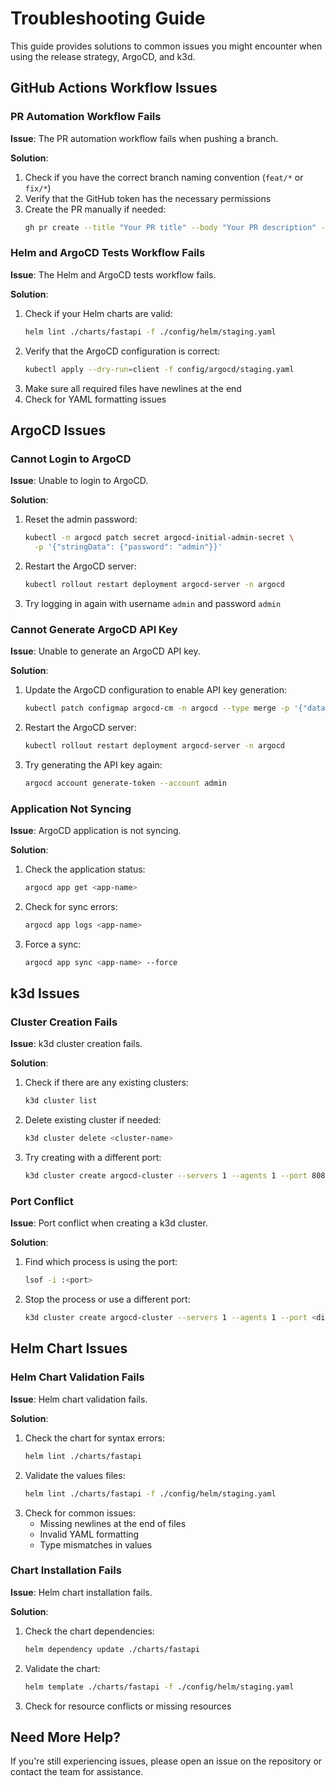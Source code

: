 # Troubleshooting Guide

This guide provides solutions to common issues you might encounter when using the release strategy, ArgoCD, and k3d.

## GitHub Actions Workflow Issues

### PR Automation Workflow Fails

**Issue**: The PR automation workflow fails when pushing a branch.

**Solution**:
1. Check if you have the correct branch naming convention (`feat/*` or `fix/*`)
2. Verify that the GitHub token has the necessary permissions
3. Create the PR manually if needed:
   ```bash
   gh pr create --title "Your PR title" --body "Your PR description" --base main
   ```

### Helm and ArgoCD Tests Workflow Fails

**Issue**: The Helm and ArgoCD tests workflow fails.

**Solution**:
1. Check if your Helm charts are valid:
   ```bash
   helm lint ./charts/fastapi -f ./config/helm/staging.yaml
   ```
2. Verify that the ArgoCD configuration is correct:
   ```bash
   kubectl apply --dry-run=client -f config/argocd/staging.yaml
   ```
3. Make sure all required files have newlines at the end
4. Check for YAML formatting issues

## ArgoCD Issues

### Cannot Login to ArgoCD

**Issue**: Unable to login to ArgoCD.

**Solution**:
1. Reset the admin password:
   ```bash
   kubectl -n argocd patch secret argocd-initial-admin-secret \
     -p '{"stringData": {"password": "admin"}}'
   ```
2. Restart the ArgoCD server:
   ```bash
   kubectl rollout restart deployment argocd-server -n argocd
   ```
3. Try logging in again with username `admin` and password `admin`

### Cannot Generate ArgoCD API Key

**Issue**: Unable to generate an ArgoCD API key.

**Solution**:
1. Update the ArgoCD configuration to enable API key generation:
   ```bash
   kubectl patch configmap argocd-cm -n argocd --type merge -p '{"data": {"accounts.admin": "apiKey"}}'
   ```
2. Restart the ArgoCD server:
   ```bash
   kubectl rollout restart deployment argocd-server -n argocd
   ```
3. Try generating the API key again:
   ```bash
   argocd account generate-token --account admin
   ```

### Application Not Syncing

**Issue**: ArgoCD application is not syncing.

**Solution**:
1. Check the application status:
   ```bash
   argocd app get <app-name>
   ```
2. Check for sync errors:
   ```bash
   argocd app logs <app-name>
   ```
3. Force a sync:
   ```bash
   argocd app sync <app-name> --force
   ```

## k3d Issues

### Cluster Creation Fails

**Issue**: k3d cluster creation fails.

**Solution**:
1. Check if there are any existing clusters:
   ```bash
   k3d cluster list
   ```
2. Delete existing cluster if needed:
   ```bash
   k3d cluster delete <cluster-name>
   ```
3. Try creating with a different port:
   ```bash
   k3d cluster create argocd-cluster --servers 1 --agents 1 --port 8082:80@loadbalancer
   ```

### Port Conflict

**Issue**: Port conflict when creating a k3d cluster.

**Solution**:
1. Find which process is using the port:
   ```bash
   lsof -i :<port>
   ```
2. Stop the process or use a different port:
   ```bash
   k3d cluster create argocd-cluster --servers 1 --agents 1 --port <different-port>:80@loadbalancer
   ```

## Helm Chart Issues

### Helm Chart Validation Fails

**Issue**: Helm chart validation fails.

**Solution**:
1. Check the chart for syntax errors:
   ```bash
   helm lint ./charts/fastapi
   ```
2. Validate the values files:
   ```bash
   helm lint ./charts/fastapi -f ./config/helm/staging.yaml
   ```
3. Check for common issues:
   - Missing newlines at the end of files
   - Invalid YAML formatting
   - Type mismatches in values

### Chart Installation Fails

**Issue**: Helm chart installation fails.

**Solution**:
1. Check the chart dependencies:
   ```bash
   helm dependency update ./charts/fastapi
   ```
2. Validate the chart:
   ```bash
   helm template ./charts/fastapi -f ./config/helm/staging.yaml
   ```
3. Check for resource conflicts or missing resources

## Need More Help?

If you're still experiencing issues, please open an issue on the repository or contact the team for assistance.
